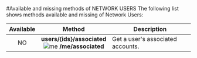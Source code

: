 #Available and missing methods of NETWORK USERS
The following list shows methods available and missing of Network Users:

| Available | Method            | Description
|:---------:|:-----------------:| ----------------------------------------------------------------------------------------|
| NO        | **users/{ids}/associated** <br/> ![me](https://cdn.sstatic.net/apiv2/img/me.png?v=f1cb4f2bb0ba) **/me/associated** | Get a user's associated accounts. |
